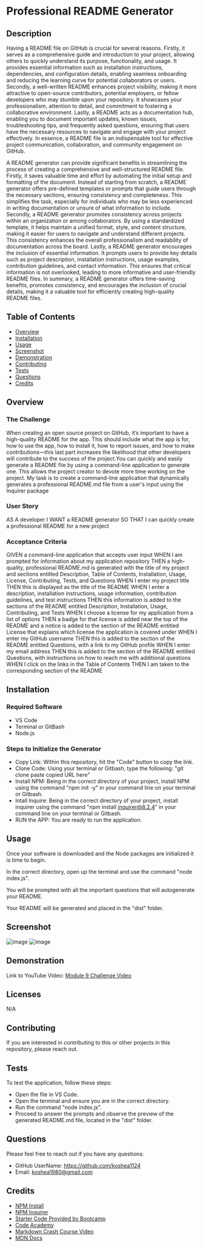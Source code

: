 # Professional README Generator 

##  Description
Having a README file on GitHub is crucial for several reasons. Firstly, it serves as a comprehensive guide and introduction to your project, allowing others to quickly understand its purpose, functionality, and usage. It provides essential information such as installation instructions, dependencies, and configuration details, enabling seamless onboarding and reducing the learning curve for potential collaborators or users. Secondly, a well-written README enhances project visibility, making it more attractive to open-source contributors, potential employers, or fellow developers who may stumble upon your repository. It showcases your professionalism, attention to detail, and commitment to fostering a collaborative environment. Lastly, a README acts as a documentation hub, enabling you to document important updates, known issues, troubleshooting tips, and frequently asked questions, ensuring that users have the necessary resources to navigate and engage with your project effectively. In essence, a README file is an indispensable tool for effective project communication, collaboration, and community engagement on GitHub.

A README generator can provide significant benefits in streamlining the process of creating a comprehensive and well-structured README file. Firstly, it saves valuable time and effort by automating the initial setup and formatting of the document. Instead of starting from scratch, a README generator offers pre-defined templates or prompts that guide users through the necessary sections, ensuring consistency and completeness. This simplifies the task, especially for individuals who may be less experienced in writing documentation or unsure of what information to include. Secondly, a README generator promotes consistency across projects within an organization or among collaborators. By using a standardized template, it helps maintain a unified format, style, and content structure, making it easier for users to navigate and understand different projects. This consistency enhances the overall professionalism and readability of documentation across the board. Lastly, a README generator encourages the inclusion of essential information. It prompts users to provide key details such as project description, installation instructions, usage examples, contribution guidelines, and contact information. This ensures that critical information is not overlooked, leading to more informative and user-friendly README files. In summary, a README generator offers time-saving benefits, promotes consistency, and encourages the inclusion of crucial details, making it a valuable tool for efficiently creating high-quality README files.

##  Table of Contents
- [Overview](#overview)
- [Installation](#installation)
- [Usage](#usage)
- [Screenshot](#screenshot)
- [Demonstration](#demonstration)
- [Contributing](#contributing)
- [Tests](#tests)
- [Questions](#questions)
- [Credits](#credits)
  
##  Overview
### The Challenge
When creating an open source project on GitHub, it’s important to have a high-quality README for the app. This should include what the app is for, how to use the app, how to install it, how to report issues, and how to make contributions—this last part increases the likelihood that other developers will contribute to the success of the project.You can quickly and easily generate a README file by using a command-line application to generate one. This allows the project creator to devote more time working on the project. My task is to create a command-line application that dynamically generates a professional README.md file from a user's input using the Inquirer package

### User Story
AS A developer
I WANT a README generator
SO THAT I can quickly create a professional README for a new project

### Acceptance Criteria
GIVEN a command-line application that accepts user input
WHEN I am prompted for information about my application repository
THEN a high-quality, professional README.md is generated with the title of my project and sections entitled Description, Table of Contents, Installation, Usage, License, Contributing, Tests, and Questions
WHEN I enter my project title
THEN this is displayed as the title of the README
WHEN I enter a description, installation instructions, usage information, contribution guidelines, and test instructions
THEN this information is added to the sections of the README entitled Description, Installation, Usage, Contributing, and Tests
WHEN I choose a license for my application from a list of options
THEN a badge for that license is added near the top of the README and a notice is added to the section of the README entitled License that explains which license the application is covered under
WHEN I enter my GitHub username
THEN this is added to the section of the README entitled Questions, with a link to my GitHub profile
WHEN I enter my email address
THEN this is added to the section of the README entitled Questions, with instructions on how to reach me with additional questions
WHEN I click on the links in the Table of Contents
THEN I am taken to the corresponding section of the README

##  Installation
### Required Software
* VS Code
* Terminal or GitBash
* Node.js

### Steps to Initialize the Generator
* Copy Link: Within this repository, hit the "Code" button to copy the link.
* Clone Code: Using your terminal or Gitbash, type the following: "git clone paste copied URL here"
* Install NPM: Being in the correct directory of your project, install NPM using the command "npm init -y" in your command line on your terminal or Gitbash.
* Intall Inquire: Being in the correct directory of your project, install inquirer using the command "npm install inquirer@8.2.4" in your command line on your terminal or Gitbash.
* RUN the APP: You are ready to run the application.

##  Usage
Once your software is downloaded and the Node packages are initialized it is time to begin.

In the correct directory, open up the terminal and use the command "node index.js".

You will be prompted with all the important questions that will autogenerate your README.

Your README will be generated and placed in the "dist" folder.

##  Screenshot
![image](https://github.com/koshea1124/Professional-README-Generator/assets/119077249/5e761a03-87cf-4f4c-816e-1614ab357d2e)
![image](https://github.com/koshea1124/Professional-README-Generator/assets/119077249/870aac58-2e07-4627-8c3f-e64d22bc6c68)



##  Demonstration
Link to YouTube Video: [Module 9 Challenge Video](https://www.youtube.com/watch?v=JRVAgsmGMn4)

##  Licenses
N/A

##  Contributing
If you are interested in contributing to this or other projects in this repository, please reach out.

##  Tests
To test the application, follow these steps:
* Open the file in VS Code.
* Open the terminal and ensure you are in the correct directory.
* Run the command "node index.js".
* Proceed to answer the prompts and observe the preview of the generated README.md file, located in the "dist" folder.

##  Questions
Please feel free to reach out if you have any questions:
* GitHub UserName: https://github.com/koshea1124
* Email: koshea1980@gmail.com

##  Credits
* [NPM Install](https://docs.npmjs.com/cli/v6/commands/npm-init)
* [NPM Inquirer](https://www.npmjs.com/package/inquirer)
* [Starter Code Provided by Bootcamp](https://github.com/coding-boot-camp/potential-enigma)
* [Code Academy](https://www.codecademy.com/catalog)
* [Markdown Crash Course Video](https://www.youtube.com/watch?v=HUBNt18RFbo)
* [MDN Docs](https://developer.mozilla.org/en-US/)


